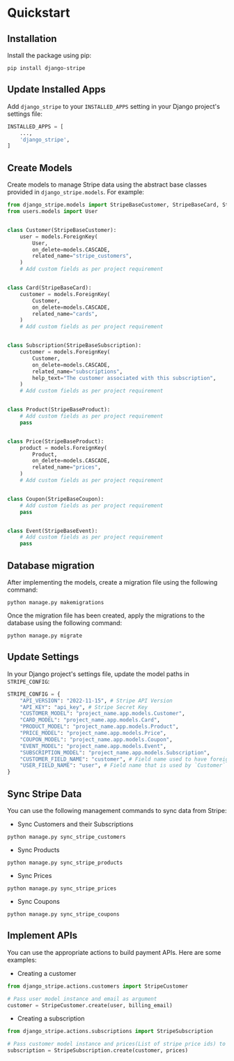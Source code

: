# Quickstart

## Installation

Install the package using pip:

```commandline
pip install django-stripe
```

## Update Installed Apps

Add `django_stripe` to your `INSTALLED_APPS` setting in your Django project's settings file:

```python
INSTALLED_APPS = [
    ...,
    'django_stripe',
]
```

## Create Models

Create models to manage Stripe data using the abstract base classes provided in `django_stripe.models`. For example:

```python
from django_stripe.models import StripeBaseCustomer, StripeBaseCard, StripeBaseSubscription, StripeBaseProduct, StripeBasePrice, StripeBaseCoupon, StripeBaseEvent
from users.models import User


class Customer(StripeBaseCustomer):
    user = models.ForeignKey(
        User,
        on_delete=models.CASCADE,
        related_name="stripe_customers",
    )
    # Add custom fields as per project requirement


class Card(StripeBaseCard):
    customer = models.ForeignKey(
        Customer,
        on_delete=models.CASCADE,
        related_name="cards",
    )
    # Add custom fields as per project requirement


class Subscription(StripeBaseSubscription):
    customer = models.ForeignKey(
        Customer,
        on_delete=models.CASCADE,
        related_name="subscriptions",
        help_text="The customer associated with this subscription",
    )
    # Add custom fields as per project requirement


class Product(StripeBaseProduct):
    # Add custom fields as per project requirement
    pass


class Price(StripeBaseProduct):
    product = models.ForeignKey(
        Product,
        on_delete=models.CASCADE,
        related_name="prices",
    )
    # Add custom fields as per project requirement


class Coupon(StripeBaseCoupon):
    # Add custom fields as per project requirement
    pass


class Event(StripeBaseEvent):
    # Add custom fields as per project requirement
    pass
```

## Database migration

After implementing the models, create a migration file using the following command:

```
python manage.py makemigrations
```

Once the migration file has been created, apply the migrations to the database using the following command:

```
python manage.py migrate
```

## Update Settings

In your Django project's settings file, update the model paths in `STRIPE_CONFIG`:

```python
STRIPE_CONFIG = {
    "API_VERSION": "2022-11-15", # Stripe API Version
    "API_KEY": "api_key", # Stripe Secret Key
    "CUSTOMER_MODEL": "project_name.app.models.Customer",
    "CARD_MODEL": "project_name.app.models.Card",
    "PRODUCT_MODEL": "project_name.app.models.Product",
    "PRICE_MODEL": "project_name.app.models.Price",
    "COUPON_MODEL": "project_name.app.models.Coupon",
    "EVENT_MODEL": "project_name.app.models.Event",
    "SUBSCRIPTION_MODEL": "project_name.app.models.Subscription",
    "CUSTOMER_FIELD_NAME": "customer", # Field name used to have foreign key relation with `Customer` model
    "USER_FIELD_NAME": "user", # Field name that is used by `Customer` model to have foreign relation to `User` model
}
```

## Sync Stripe Data

You can use the following management commands to sync data from Stripe:

- Sync Customers and their Subscriptions

```commandline
python manage.py sync_stripe_customers
```

- Sync Products

```commandline
python manage.py sync_stripe_products
```

- Sync Prices

```commandline
python manage.py sync_stripe_prices
```

- Sync Coupons

```commandline
python manage.py sync_stripe_coupons
```

## Implement APIs

You can use the appropriate actions to build payment APIs. Here are some examples:

- Creating a customer

```python
from django_stripe.actions.customers import StripeCustomer

# Pass user model instance and email as argument
customer = StripeCustomer.create(user, billing_email)
```

- Creating a subscription

```python
from django_stripe.actions.subscriptions import StripeSubscription

# Pass customer model instance and prices(List of stripe price ids) to subscribe as argument
subscription = StripeSubscription.create(customer, prices)
```
